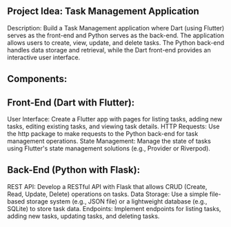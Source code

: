 Project Idea: Task Management Application
------------------------------------------
Description: Build a Task Management application where Dart (using Flutter) serves as the front-end and Python serves as the back-end. The application allows users to create, view, update, and delete tasks. The Python back-end handles data storage and retrieval, while the Dart front-end provides an interactive user interface.

Components:
------------
Front-End (Dart with Flutter):
------------------------------


User Interface: Create a Flutter app with pages for listing tasks, adding new tasks, editing existing tasks, and viewing task details.
HTTP Requests: Use the http package to make requests to the Python back-end for task management operations.
State Management: Manage the state of tasks using Flutter's state management solutions (e.g., Provider or Riverpod).

Back-End (Python with Flask):
-------------------------------

REST API: Develop a RESTful API with Flask that allows CRUD (Create, Read, Update, Delete) operations on tasks.
Data Storage: Use a simple file-based storage system (e.g., JSON file) or a lightweight database (e.g., SQLite) to store task data.
Endpoints: Implement endpoints for listing tasks, adding new tasks, updating tasks, and deleting tasks.
